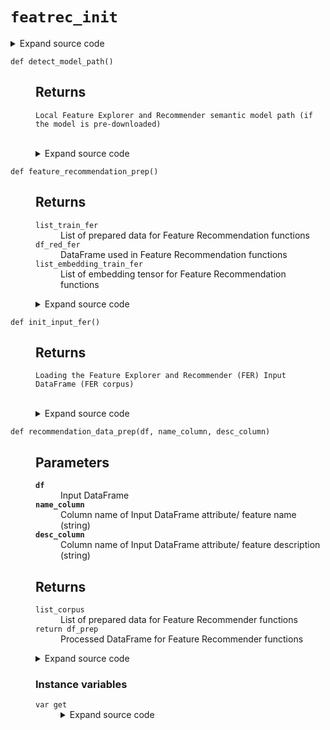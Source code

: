 # <code>featrec_init</code>
<details class="source">
<summary>
<span>Expand source code</span>
</summary>
<pre>
```python
import copy
import os
from re import finditer

import pandas as pd
from sentence_transformers import SentenceTransformer
from torch.hub import _get_torch_home


def detect_model_path():
    """

    Returns
    -------
    Local Feature Explorer and Recommender semantic model path (if the model is pre-downloaded)
    """
    transformers_path = os.getenv("SENTENCE_TRANSFORMERS_HOME")
    if transformers_path is None:
        try:
            torch_home = _get_torch_home()
        except ImportError:
            torch_home = os.path.expanduser(
                os.getenv(
                    "TORCH_HOME",
                    os.path.join(os.getenv("XDG_CACHE_HOME", "~/.cache"), "torch"),
                )
            )
        transformers_path = os.path.join(torch_home, "sentence_transformers")
    model_path = os.path.join(
        transformers_path, "sentence-transformers_all-mpnet-base-v2"
    )
    return model_path


def model_download():
    print("Starting the Semantic Model download")
    SentenceTransformer("all-mpnet-base-v2")
    print("Model downloading finished")


class _TransformerModel:
    def __init__(self):
        self._model = None

    @property
    def model(self) -> SentenceTransformer:
        if self._model is None:
            model_path = detect_model_path()
            if os.path.exists(model_path):
                self._model = SentenceTransformer(model_path)
            else:
                raise FileNotFoundError(
                    "Model has not been downloaded. Please use model_download() function to download the model first"
                )
        return self._model


model_fer = _TransformerModel()


def init_input_fer():
    """

    Returns
    -------
    Loading the Feature Explorer and Recommender (FER) Input DataFrame (FER corpus)
    """
    input_path_fer = "https://raw.githubusercontent.com/anovos/anovos/main/data/feature_recommender/flatten_fr_db.csv"
    df_input_fer = pd.read_csv(input_path_fer)
    return df_input_fer


def get_column_name(df):
    """

    Parameters
    ----------
    df
        Input DataFrame

    Returns
    -------
    feature_name_column
        Column name of Feature Name in the input DataFrame (string)
    feature_desc_column
        Column name of Feature Description in the input DataFrame (string)
    industry_column
        Column name of Industry in the input DataFrame (string)
    usecase_column
        Column name of Usecase in the input DataFrame (string)
    """
    feature_name_column = str(df.columns.tolist()[0])
    feature_desc_column = str(df.columns.tolist()[1])
    industry_column = str(df.columns.tolist()[2])
    usecase_column = str(df.columns.tolist()[3])
    return (
        feature_name_column,
        feature_desc_column,
        industry_column,
        usecase_column,
    )


def camel_case_split(input):
    """

    Parameters
    ----------
    input
        Input (string) which requires cleaning

    Returns
    -------

    """
    processed_input = ""
    matches = finditer(".+?(?:(?<=[a-z])(?=[A-Z])|(?<=[A-Z])(?=[A-Z][a-z])|$)", input)
    for m in matches:
        processed_input += str(m.group(0)) + str(" ")
    return processed_input


def recommendation_data_prep(df, name_column, desc_column):
    """

    Parameters
    ----------
    df
        Input DataFrame
    name_column
        Column name of Input DataFrame attribute/ feature name (string)
    desc_column
        Column name of Input DataFrame attribute/ feature description (string)


    Returns
    -------
    list_corpus
        List of prepared data for Feature Recommender functions
    return df_prep
        Processed DataFrame for Feature Recommender functions

    """
    if not isinstance(df, pd.DataFrame):
        raise TypeError("Invalid input for df")
    if name_column not in df.columns and name_column is not None:
        raise TypeError("Invalid input for name_column")
    if desc_column not in df.columns and desc_column is not None:
        raise TypeError("Invalid input for desc_column")
    if name_column is None and desc_column is None:
        raise TypeError("Need at least one input for either name_column or desc_column")
    df_prep = copy.deepcopy(df)
    if name_column is None:
        df_prep[desc_column] = df_prep[desc_column].astype(str)
        df_prep_com = df_prep[desc_column]
    elif desc_column is None:
        df_prep[name_column] = df_prep[name_column].astype(str)
        df_prep_com = df_prep[name_column]
    else:
        df_prep[name_column] = df_prep[name_column].str.replace("_", " ")
        df_prep[name_column] = df_prep[name_column].astype(str)
        df_prep[desc_column] = df_prep[desc_column].astype(str)
        df_prep_com = df_prep[[name_column, desc_column]].agg(" ".join, axis=1)
    df_prep_com = df_prep_com.replace({"[^A-Za-z0-9 ]+": " "}, regex=True)
    for i in range(len(df_prep_com)):
        df_prep_com[i] = df_prep_com[i].strip()
        df_prep_com[i] = camel_case_split(df_prep_com[i])
    list_corpus = df_prep_com.to_list()
    return list_corpus, df_prep


def feature_exploration_prep():
    """

    Returns
    -------
    df_input_fer
        DataFrame used in Feature Exploration functions
    """
    df_input_fer = init_input_fer()
    df_input_fer = df_input_fer.rename(columns=lambda x: x.strip().replace(" ", "_"))
    return df_input_fer


def feature_recommendation_prep():
    """

    Returns
    -------
    list_train_fer
        List of prepared data for Feature Recommendation functions
    df_red_fer
        DataFrame used in Feature Recommendation functions
    list_embedding_train_fer
        List of embedding tensor for Feature Recommendation functions
    """
    df_input_fer = init_input_fer()
    (
        feature_name_column,
        feature_desc_column,
        industry_column,
        usecase_column,
    ) = get_column_name(df_input_fer)
    df_groupby_fer = (
        df_input_fer.groupby([feature_name_column, feature_desc_column])
        .agg(
            {
                industry_column: lambda x: ", ".join(set(x.dropna())),
                usecase_column: lambda x: ", ".join(set(x.dropna())),
            }
        )
        .reset_index()
    )
    list_train_fer, df_rec_fer = recommendation_data_prep(
        df_groupby_fer, feature_name_column, feature_name_column
    )

    return list_train_fer, df_rec_fer


class EmbeddingsTrainFer:
    def __init__(self, list_train_fer):
        self.list_train_fer = list_train_fer
        self._embeddings = None

    @property
    def get(self):
        if self._embeddings is None:
            self._embeddings = model_fer.model.encode(
                self.list_train_fer, convert_to_tensor=True
            )
        return self._embeddings
```
</pre>
</details>
## Functions
<dl>
<dt id="anovos.feature_recommender.featrec_init.camel_case_split"><code class="name flex hljs csharp">
<span class="k">def</span> <span class="nf"><span class="ident">camel_case_split</span></span>(<span class="n">input)</span>
</code></dt>
<dd>
<div class="desc"><h2 id="parameters">Parameters</h2>
<dl>
<dt><strong><code>input</code></strong></dt>
<dd>Input (string) which requires cleaning</dd>
</dl>
<h2 id="returns">Returns</h2></div>
<details class="source">
<summary>
<span>Expand source code</span>
</summary>
<pre>
```python
def camel_case_split(input):
    """

    Parameters
    ----------
    input
        Input (string) which requires cleaning

    Returns
    -------

    """
    processed_input = ""
    matches = finditer(".+?(?:(?<=[a-z])(?=[A-Z])|(?<=[A-Z])(?=[A-Z][a-z])|$)", input)
    for m in matches:
        processed_input += str(m.group(0)) + str(" ")
    return processed_input
```
</pre>
</details>
</dd>
<dt id="anovos.feature_recommender.featrec_init.detect_model_path"><code class="name flex hljs csharp">
<span class="k">def</span> <span class="nf"><span class="ident">detect_model_path</span></span>(<span class="n">)</span>
</code></dt>
<dd>
<div class="desc"><h2 id="returns">Returns</h2>
<dl>
<dt><code>Local Feature Explorer and Recommender semantic model path (if the model is pre-downloaded)</code></dt>
<dd>&nbsp;</dd>
</dl></div>
<details class="source">
<summary>
<span>Expand source code</span>
</summary>
<pre>
```python
def detect_model_path():
    """

    Returns
    -------
    Local Feature Explorer and Recommender semantic model path (if the model is pre-downloaded)
    """
    transformers_path = os.getenv("SENTENCE_TRANSFORMERS_HOME")
    if transformers_path is None:
        try:
            torch_home = _get_torch_home()
        except ImportError:
            torch_home = os.path.expanduser(
                os.getenv(
                    "TORCH_HOME",
                    os.path.join(os.getenv("XDG_CACHE_HOME", "~/.cache"), "torch"),
                )
            )
        transformers_path = os.path.join(torch_home, "sentence_transformers")
    model_path = os.path.join(
        transformers_path, "sentence-transformers_all-mpnet-base-v2"
    )
    return model_path
```
</pre>
</details>
</dd>
<dt id="anovos.feature_recommender.featrec_init.feature_exploration_prep"><code class="name flex hljs csharp">
<span class="k">def</span> <span class="nf"><span class="ident">feature_exploration_prep</span></span>(<span class="n">)</span>
</code></dt>
<dd>
<div class="desc"><h2 id="returns">Returns</h2>
<dl>
<dt><code>df_input_fer</code></dt>
<dd>DataFrame used in Feature Exploration functions</dd>
</dl></div>
<details class="source">
<summary>
<span>Expand source code</span>
</summary>
<pre>
```python
def feature_exploration_prep():
    """

    Returns
    -------
    df_input_fer
        DataFrame used in Feature Exploration functions
    """
    df_input_fer = init_input_fer()
    df_input_fer = df_input_fer.rename(columns=lambda x: x.strip().replace(" ", "_"))
    return df_input_fer
```
</pre>
</details>
</dd>
<dt id="anovos.feature_recommender.featrec_init.feature_recommendation_prep"><code class="name flex hljs csharp">
<span class="k">def</span> <span class="nf"><span class="ident">feature_recommendation_prep</span></span>(<span class="n">)</span>
</code></dt>
<dd>
<div class="desc"><h2 id="returns">Returns</h2>
<dl>
<dt><code>list_train_fer</code></dt>
<dd>List of prepared data for Feature Recommendation functions</dd>
<dt><code>df_red_fer</code></dt>
<dd>DataFrame used in Feature Recommendation functions</dd>
<dt><code>list_embedding_train_fer</code></dt>
<dd>List of embedding tensor for Feature Recommendation functions</dd>
</dl></div>
<details class="source">
<summary>
<span>Expand source code</span>
</summary>
<pre>
```python
def feature_recommendation_prep():
    """

    Returns
    -------
    list_train_fer
        List of prepared data for Feature Recommendation functions
    df_red_fer
        DataFrame used in Feature Recommendation functions
    list_embedding_train_fer
        List of embedding tensor for Feature Recommendation functions
    """
    df_input_fer = init_input_fer()
    (
        feature_name_column,
        feature_desc_column,
        industry_column,
        usecase_column,
    ) = get_column_name(df_input_fer)
    df_groupby_fer = (
        df_input_fer.groupby([feature_name_column, feature_desc_column])
        .agg(
            {
                industry_column: lambda x: ", ".join(set(x.dropna())),
                usecase_column: lambda x: ", ".join(set(x.dropna())),
            }
        )
        .reset_index()
    )
    list_train_fer, df_rec_fer = recommendation_data_prep(
        df_groupby_fer, feature_name_column, feature_name_column
    )

    return list_train_fer, df_rec_fer
```
</pre>
</details>
</dd>
<dt id="anovos.feature_recommender.featrec_init.get_column_name"><code class="name flex hljs csharp">
<span class="k">def</span> <span class="nf"><span class="ident">get_column_name</span></span>(<span class="n">df)</span>
</code></dt>
<dd>
<div class="desc"><h2 id="parameters">Parameters</h2>
<dl>
<dt><strong><code>df</code></strong></dt>
<dd>Input DataFrame</dd>
</dl>
<h2 id="returns">Returns</h2>
<dl>
<dt><code>feature_name_column</code></dt>
<dd>Column name of Feature Name in the input DataFrame (string)</dd>
<dt><code>feature_desc_column</code></dt>
<dd>Column name of Feature Description in the input DataFrame (string)</dd>
<dt><code>industry_column</code></dt>
<dd>Column name of Industry in the input DataFrame (string)</dd>
<dt><code>usecase_column</code></dt>
<dd>Column name of Usecase in the input DataFrame (string)</dd>
</dl></div>
<details class="source">
<summary>
<span>Expand source code</span>
</summary>
<pre>
```python
def get_column_name(df):
    """

    Parameters
    ----------
    df
        Input DataFrame

    Returns
    -------
    feature_name_column
        Column name of Feature Name in the input DataFrame (string)
    feature_desc_column
        Column name of Feature Description in the input DataFrame (string)
    industry_column
        Column name of Industry in the input DataFrame (string)
    usecase_column
        Column name of Usecase in the input DataFrame (string)
    """
    feature_name_column = str(df.columns.tolist()[0])
    feature_desc_column = str(df.columns.tolist()[1])
    industry_column = str(df.columns.tolist()[2])
    usecase_column = str(df.columns.tolist()[3])
    return (
        feature_name_column,
        feature_desc_column,
        industry_column,
        usecase_column,
    )
```
</pre>
</details>
</dd>
<dt id="anovos.feature_recommender.featrec_init.init_input_fer"><code class="name flex hljs csharp">
<span class="k">def</span> <span class="nf"><span class="ident">init_input_fer</span></span>(<span class="n">)</span>
</code></dt>
<dd>
<div class="desc"><h2 id="returns">Returns</h2>
<dl>
<dt><code>Loading the Feature Explorer and Recommender (FER) Input DataFrame (FER corpus)</code></dt>
<dd>&nbsp;</dd>
</dl></div>
<details class="source">
<summary>
<span>Expand source code</span>
</summary>
<pre>
```python
def init_input_fer():
    """

    Returns
    -------
    Loading the Feature Explorer and Recommender (FER) Input DataFrame (FER corpus)
    """
    input_path_fer = "https://raw.githubusercontent.com/anovos/anovos/main/data/feature_recommender/flatten_fr_db.csv"
    df_input_fer = pd.read_csv(input_path_fer)
    return df_input_fer
```
</pre>
</details>
</dd>
<dt id="anovos.feature_recommender.featrec_init.model_download"><code class="name flex hljs csharp">
<span class="k">def</span> <span class="nf"><span class="ident">model_download</span></span>(<span class="n">)</span>
</code></dt>
<dd>
<div class="desc"></div>
<details class="source">
<summary>
<span>Expand source code</span>
</summary>
<pre>
```python
def model_download():
    print("Starting the Semantic Model download")
    SentenceTransformer("all-mpnet-base-v2")
    print("Model downloading finished")
```
</pre>
</details>
</dd>
<dt id="anovos.feature_recommender.featrec_init.recommendation_data_prep"><code class="name flex hljs csharp">
<span class="k">def</span> <span class="nf"><span class="ident">recommendation_data_prep</span></span>(<span class="n">df, name_column, desc_column)</span>
</code></dt>
<dd>
<div class="desc"><h2 id="parameters">Parameters</h2>
<dl>
<dt><strong><code>df</code></strong></dt>
<dd>Input DataFrame</dd>
<dt><strong><code>name_column</code></strong></dt>
<dd>Column name of Input DataFrame attribute/ feature name (string)</dd>
<dt><strong><code>desc_column</code></strong></dt>
<dd>Column name of Input DataFrame attribute/ feature description (string)</dd>
</dl>
<h2 id="returns">Returns</h2>
<dl>
<dt><code>list_corpus</code></dt>
<dd>List of prepared data for Feature Recommender functions</dd>
<dt><code>return df_prep</code></dt>
<dd>Processed DataFrame for Feature Recommender functions</dd>
</dl></div>
<details class="source">
<summary>
<span>Expand source code</span>
</summary>
<pre>
```python
def recommendation_data_prep(df, name_column, desc_column):
    """

    Parameters
    ----------
    df
        Input DataFrame
    name_column
        Column name of Input DataFrame attribute/ feature name (string)
    desc_column
        Column name of Input DataFrame attribute/ feature description (string)


    Returns
    -------
    list_corpus
        List of prepared data for Feature Recommender functions
    return df_prep
        Processed DataFrame for Feature Recommender functions

    """
    if not isinstance(df, pd.DataFrame):
        raise TypeError("Invalid input for df")
    if name_column not in df.columns and name_column is not None:
        raise TypeError("Invalid input for name_column")
    if desc_column not in df.columns and desc_column is not None:
        raise TypeError("Invalid input for desc_column")
    if name_column is None and desc_column is None:
        raise TypeError("Need at least one input for either name_column or desc_column")
    df_prep = copy.deepcopy(df)
    if name_column is None:
        df_prep[desc_column] = df_prep[desc_column].astype(str)
        df_prep_com = df_prep[desc_column]
    elif desc_column is None:
        df_prep[name_column] = df_prep[name_column].astype(str)
        df_prep_com = df_prep[name_column]
    else:
        df_prep[name_column] = df_prep[name_column].str.replace("_", " ")
        df_prep[name_column] = df_prep[name_column].astype(str)
        df_prep[desc_column] = df_prep[desc_column].astype(str)
        df_prep_com = df_prep[[name_column, desc_column]].agg(" ".join, axis=1)
    df_prep_com = df_prep_com.replace({"[^A-Za-z0-9 ]+": " "}, regex=True)
    for i in range(len(df_prep_com)):
        df_prep_com[i] = df_prep_com[i].strip()
        df_prep_com[i] = camel_case_split(df_prep_com[i])
    list_corpus = df_prep_com.to_list()
    return list_corpus, df_prep
```
</pre>
</details>
</dd>
</dl>
##
Classes
<dl>
<dt id="anovos.feature_recommender.featrec_init.EmbeddingsTrainFer"><code class="flex name class">
<span>class <span class="ident">EmbeddingsTrainFer</span></span>
<span>(</span><span>list_train_fer)</span>
</code></dt>
<dd>
<div class="desc"></div>
<details class="source">
<summary>
<span>Expand source code</span>
</summary>
<pre>
```python
class EmbeddingsTrainFer:
    def __init__(self, list_train_fer):
        self.list_train_fer = list_train_fer
        self._embeddings = None

    @property
    def get(self):
        if self._embeddings is None:
            self._embeddings = model_fer.model.encode(
                self.list_train_fer, convert_to_tensor=True
            )
        return self._embeddings
```
</pre>
</details>
<h3>Instance variables</h3>
<dl>
<dt id="anovos.feature_recommender.featrec_init.EmbeddingsTrainFer.get"><code class="name">var <span class="ident">get</span></code></dt>
<dd>
<div class="desc"></div>
<details class="source">
<summary>
<span>Expand source code</span>
</summary>
<pre>
```python
@property
def get(self):
    if self._embeddings is None:
        self._embeddings = model_fer.model.encode(
            self.list_train_fer, convert_to_tensor=True
        )
    return self._embeddings
```
</pre>
</details>
</dd>
</dl>
</dd>
</dl>